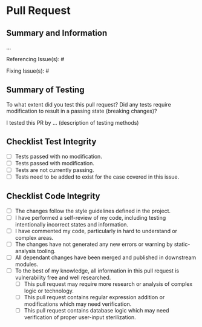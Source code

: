 # Pull Request

## Summary and Information

<!--
Please include a summary of the changes and which issue is related. Reference
your motivation and context to the issue. Please include additions or changes to
dependencies for security analysis by other contributors.

Fill in the issues related to this issue in their respective category.
-->

...

Referencing Issue(s): #

Fixing Issue(s): #

## Summary of Testing

To what extent did you test this pull request? Did any tests require modification to result in a passing state (breaking changes)?

I tested this PR by ... (description of testing methods)

## Checklist Test Integrity

- [ ] Tests passed with no modification.
- [ ] Tests passed with modification.
- [ ] Tests are not currently passing.
- [ ] Tests need to be added to exist for the case covered in this issue.

## Checklist Code Integrity

- [ ] The changes follow the style guidelines defined in the project.
- [ ] I have performed a self-review of my code, including testing intentionally incorrect states and information.
- [ ] I have commented my code, particularly in hard to understand or complex areas.
- [ ] The changes have not generated any new errors or warning by static-analysis tooling.
- [ ] All dependant changes have been merged and published in downstream modules.
- [ ] To the best of my knowledge, all information in this pull request is vulnerability free and well researched.
  - [ ] This pull request may require more research or analysis of complex logic or technology.
  - [ ] This pull request contains regular expression addition or modifications which may need verification.
  - [ ] This pull request contains database logic which may need verification of proper user-input sterilization.
